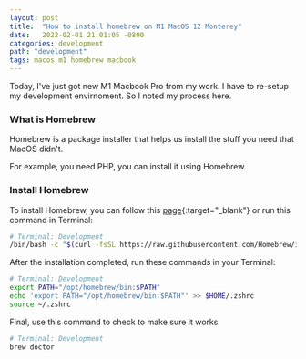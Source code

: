 ```yaml
---
layout: post
title:  "How to install homebrew on M1 MacOS 12 Monterey"
date:   2022-02-01 21:01:05 -0800
categories: development
path: "development"
tags: macos m1 homebrew macbook
---
```


Today, I've just got new M1 Macbook Pro from my work. I have to re-setup my development envirnoment. So I noted my process here.

### What is Homebrew
Homebrew is a package installer that helps us install the stuff you need that MacOS didn't.

For example, you need PHP, you can install it using Homebrew.

### Install Homebrew
To install Homebrew, you can follow this [page](https://brew.sh/){:target="_blank"} or run this command in Terminal:

```sh
# Terminal: Development
/bin/bash -c "$(curl -fsSL https://raw.githubusercontent.com/Homebrew/install/HEAD/install.sh)"
```

After the installation completed, run these commands in your Terminal:
```sh
# Terminal: Development
export PATH="/opt/homebrew/bin:$PATH"
echo 'export PATH="/opt/homebrew/bin:$PATH"' >> $HOME/.zshrc
source ~/.zshrc
```

Final, use this command to check to make sure it works
```sh
# Terminal: Development
brew doctor
```
